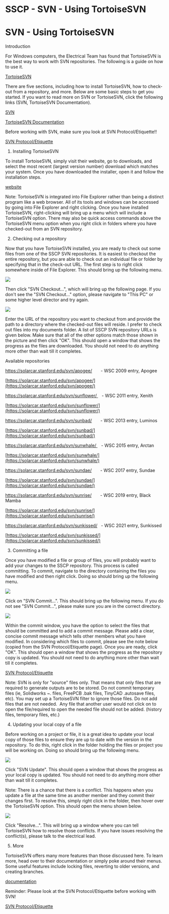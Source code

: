 # SSCP - SVN - Using TortoiseSVN

# SVN - Using TortoiseSVN

Introduction

For Windows computers, the Electrical Team has found that TortoiseSVN is the best way to work with SVN repositories. The following is a guide on how to use it.

[ TortoiseSVN](http://tortoisesvn.net)

There are five sections, including how to install TortoiseSVN, how to check-out from a repository, and more. Below are some basic steps to get you started. If you want to read more on SVN or TortoiseSVN, click the following links (SVN, TortoiseSVN Documentation).

[SVN](https://en.wikipedia.org/wiki/Apache_Subversion)

[ TortoiseSVN Documentation](https://tortoisesvn.net/support.html)

Before working with SVN, make sure you look at SVN Protocol/Etiquette!!

[SVN Protocol/Etiquette](/home/sscp-2020-2021/electrical-2020-2021/electrical-fundamentals/svn-best-practices)

1. Installing TortoiseSVN

To install TortoiseSVN, simply visit their website, go to downloads, and select the most recent (largest version number) download which matches your system. Once you have downloaded the installer, open it and follow the installation steps.

[ website](https://tortoisesvn.net/downloads.html)

Note: TortoiseSVN is integrated into File Explorer rather than being a distinct program like a web browser. All of its tools and windows can be accessed by going into File Explorer and right clicking. Once you have installed TortoiseSVN, right-clicking will bring up a menu which will include a TortoiseSVN option. There may also be quick access commands above the TortoiseSVN menu option when you right click in folders where you have checked-out from an SVN repository.

2. Checking out a repository

Now that you have TortoiseSVN installed, you are ready to check out some files from one of the SSCP SVN repositories. It is easiest to checkout the entire repository, but you are able to check out an individual file or folder by specifying that in the check-out URL. The first step is to right click somewhere inside of File Explorer. This should bring up the following menu.

![](../../../../../assets/image_bc053bf20b.jpg)

Then click "SVN Checkout...", which will bring up the following page. If you don't see the "SVN Checkout..." option, please navigate to "This PC" or some higher level director and try again.

![](../../../../../assets/image_b1d2ca07a8.jpg)

Enter the URL of the repository you want to checkout from and provide the path to a directory where the checked-out files will reside. I prefer to check out files into my documents folder. A list of SSCP SVN repository URLs is given below. Make sure that all of the other options match those shown in the picture and then click "OK". This should open a window that shows the progress as the files are downloaded. You should not need to do anything more other than wait till it completes.

Available repositories

https://solarcar.stanford.edu/svn/apogee/       - WSC 2009 entry, Apogee

[https://solarcar.stanford.edu/svn/apogee/](https://solarcar.stanford.edu/svn/apogee/)

https://solarcar.stanford.edu/svn/sunflower/    - WSC 2011 entry, Xenith

[https://solarcar.stanford.edu/svn/sunflower/](https://solarcar.stanford.edu/svn/sunflower/)

https://solarcar.stanford.edu/svn/sunbad/       - WSC 2013 entry, Luminos

[https://solarcar.stanford.edu/svn/sunbad/](https://solarcar.stanford.edu/svn/sunbad/)

https://solarcar.stanford.edu/svn/sunwhale/    - WSC 2015 entry, Arctan

[https://solarcar.stanford.edu/svn/sunwhale/](https://solarcar.stanford.edu/svn/sunwhale/)

https://solarcar.stanford.edu/svn/sundae/       - WSC 2017 entry, Sundae

[https://solarcar.stanford.edu/svn/sundae/](https://solarcar.stanford.edu/svn/sundae/)

https://solarcar.stanford.edu/svn/sunrise/       - WSC 2019 entry, Black Mamba

[https://solarcar.stanford.edu/svn/sunrise/](https://solarcar.stanford.edu/svn/sunrise/)

https://solarcar.stanford.edu/svn/sunkissed/   - WSC 2021 entry, Sunkissed

[https://solarcar.stanford.edu/svn/sunkissed/](https://solarcar.stanford.edu/svn/sunkissed/)

3. Committing a file

Once you have modified a file or group of files, you will probably want to add your changes to the SSCP repository. This process is called committing. To commit, navigate to the directory containing the files you have modified and then right click. Doing so should bring up the following menu.

![](../../../../../assets/image_d48b2b1d91.jpg)

Click on "SVN Commit...". This should bring up the following menu. If you do not see "SVN Commit...", please make sure you are in the correct directory.

![](../../../../../assets/image_7f8da45d21.jpg)

Within the commit window, you have the option to select the files that should be committed and to add a commit message. Please add a clear, concise commit message which tells other members what you have modified. In considering which files to commit, please see the note below (copied from the SVN Protocol/Etiquette page). Once you are ready, click "OK". This should open a window that shows the progress as the repository copy is updated. You should not need to do anything more other than wait till it completes.

[ SVN Protocol/Etiquette](/home/sscp-2020-2021/electrical-2020-2021/electrical-fundamentals/svn-best-practices)

Note: SVN is only for "source" files only. That means that only files that are required to generate outputs are to be stored. Do not commit temporary files (ie, Solidworks ~. files, FreePCB .bak files, TinyCAD .autosave files, etc). You may set up a TortoiseSVN filter to ignore those files. Do not add files that are not needed.  Any file that another user would not click on to open the file/required to open the needed file should not be added. (history files, temporary files, etc.)

4. Updating your local copy of a file

Before working on a project or file, it is a great idea to update your local copy of those files to ensure they are up to date with the version in the repository. To do this, right click in the folder holding the files or project you will be working on. Doing so should bring up the following menu.

![](../../../../../assets/image_51587beda2.jpg)

Click "SVN Update". This should open a window that shows the progress as your local copy is updated. You should not need to do anything more other than wait till it completes.

Note: There is a chance that there is a conflict. This happens when you update a file at the same time as another member and they commit their changes first. To resolve this, simply right click in the folder, then hover over the TortoiseSVN option. This should open the menu shown below.

![](../../../../../assets/image_c525b7f93e.jpg)

Click "Resolve...". This will bring up a window where you can tell TortoiseSVN how to resolve those conflicts. If you have issues resolving the conflict(s), please talk to the electrical lead.

5. More

TortoiseSVN offers many more features than those discussed here. To learn more, head over to their documentation or simply poke around their menus. Some useful features include locking files, reverting to older versions, and creating branches.

[ documentation](https://tortoisesvn.net/support.html)

Reminder: Please look at the SVN Protocol/Etiquette before working with SVN!

[ SVN Protocol/Etiquette](/home/sscp-2020-2021/electrical-2020-2021/electrical-fundamentals/svn-best-practices)

